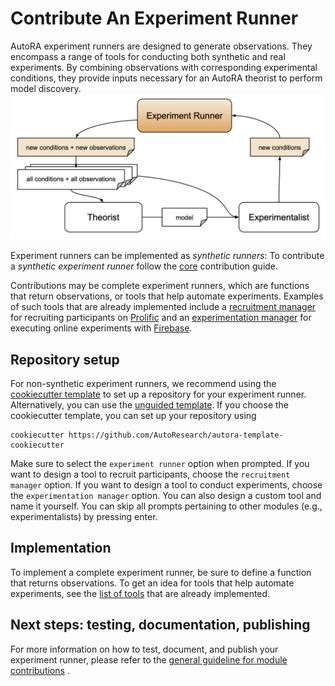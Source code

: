 # Contribute An Experiment Runner

AutoRA experiment runners are designed to generate observations. They encompass a range of tools for conducting both synthetic and real experiments. By combining observations with corresponding experimental conditions, they provide inputs necessary for an AutoRA theorist to perform model discovery.
![Experimentalist Runner Module](../../img/experiment_runner.png)

Experiment runners can be implemented as *synthetic runners*:
To contribute a *synthetic experiment runner* follow the [core](../core.md) contribution guide.

Contributions may be complete experiment runners, which are functions that return observations, or tools that help automate experiments. Examples of such tools that are already implemented include a [recruitment manager](https://autoresearch.github.io/autora/user-guide/experiment-runners/recruitment-managers/prolific/) for recruiting participants on [Prolific](https://www.prolific.co/) and an [experimentation manager](https://autoresearch.github.io/autora/user-guide/experiment-runners/experimentation-managers/firebase/) for executing online experiments with [Firebase](https://firebase.google.com/).

## Repository setup

For non-synthetic experiment runners, we recommend using the [cookiecutter template](https://github.com/AutoResearch/autora-template-cookiecutter) to set up
a repository for your experiment runner. Alternatively, you can use the 
[unguided template](https://github.com/AutoResearch/autora-template). If you choose the cookiecutter template, you can set up your repository using

```shell
cookiecutter https://github.com/AutoResearch/autora-template-cookiecutter
```

Make sure to select the `experiment runner` option when prompted. If you want to design a tool to recruit participants, choose the `recruitment manager` option. If you want to design a tool to conduct experiments, choose the `experimentation manager` option. You can also design a custom tool and name it yourself. You can skip all prompts pertaining to other modules 
(e.g., experimentalists) by pressing enter.

## Implementation

To implement a complete experiment runner, be sure to define a function that returns observations. To get an idea for tools that help automate experiments, see the [list of tools](https://autoresearch.github.io/autora/experiment-runner/) that are already implemented.


## Next steps: testing, documentation, publishing

For more information on how to test, document, and publish your experiment runner, please refer to the 
[general guideline for module contributions](index.md) . 
